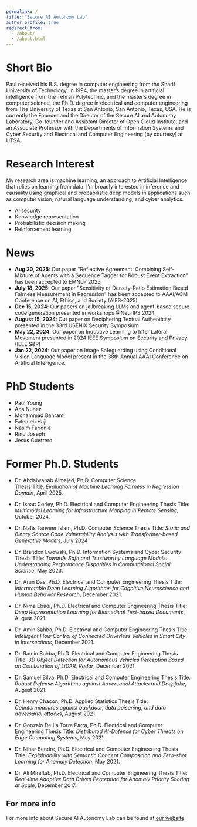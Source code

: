 ```yaml
---
permalink: /
title: "Secure AI Autonomy Lab"
author_profile: true
redirect_from:
  - /about/
  - /about.html
---
```


# Short Bio

Paul received his B.S. degree in computer engineering from the Sharif University of Technology, in 1994, the master’s degree in artificial intelligence from the Tehran Polytechnic, and the master’s degree in computer science, the Ph.D. degree in electrical and computer engineering from The University of Texas at San Antonio, San Antonio, Texas, USA. He is currently the Founder and the Director of the Secure AI and Autonomy Laboratory, Co-founder and Assistant Director of Open Cloud Institute, and an Associate Professor with the Departments of Information Systems and Cyber Security and Electrical and Computer Engineering (by courtesy) at UTSA.

# Research Interest

My research area is machine learning, an approach to Artificial Intelligence that relies on learning from data. I’m broadly interested in inference and causality using graphical and probabilistic deep models in applications such as computer vision, natural language understanding, and cyber analytics.

- AI security
- Knowledge representation
- Probabilistic decision making
- Reinforcement learning

# News

- **Aug 20, 2025**: Our paper "Reflective Agreement: Combining Self-Mixture of Agents with a Sequence Tagger for Robust Event Extraction" has been accepted to EMNLP 2025.
- **July 18, 2025**: Our paper "Sensitivity of Density-Ratio Estimation Based Fairness Measurement in Regression" has been accepted to AAAI/ACM Conference on AI, Ethics, and Society (AIES-2025)
- **Dec 15, 2024**: Our papers on jailbreaking LLMs and agent-based secure code generation presented in workshops @NeurIPS 2024
- **August 15, 2024**: Out paper on Deciphering Textual Authenticity presented in the 33rd USENIX Security Symposium
- **May  22, 2024**: Our paper on Inductive Learning to Infer Lateral Movement presented in 2024 IEEE Symposium on Security and Privacy (IEEE S&P)
- **Jan 22, 2024**: Our paper on Image Safeguarding using Conditional Vision Language Model present in the 38th Annual AAAI Conference on Artificial Intelligence.

# PhD Students

- Paul Young
- Ana Nunez
- Mohammad Bahrami
- Fatemeh Haji
- Nasim Faridnia
- Rinu Joseph
- Jesus Guerrero

# Former Ph.D. Students

- Dr. Abdalwahab Almajed, Ph.D. Computer Science  
  Thesis Title: _Evaluation of Machine Learning Fairness in Regression Domain_, April 2025.

- Dr. Isaac Corley, Ph.D. Electrical and Computer Engineering
  Thesis Title: _Multimodal Learning for Infrastructure Mapping in Remote Sensing_, October 2024.

- Dr. Nafis Tanveer Islam, Ph.D. Computer Science
  Thesis Title: _Static and Binary Source Code Vulnerability Analysis with Transformer-based Generative Models_, July 2024

- Dr. Brandon Lwowski, Ph.D. Information Systems and Cyber Security
  Thesis Title: _Towards Safe and Trustworthy Language Models: Understanding Performance Disparities in Computational Social Science_, May 2023.

- Dr. Arun Das, Ph.D. Electrical and Computer Engineering
  Thesis Title: _Interpretable Deep Learning Algorithms for Cognitive Neuroscience and Human Behavior Research_, December 2021.

- Dr. Nima Ebadi, Ph.D. Electrical and Computer Engineering
  Thesis Title: _Deep Representation Learning for Biomedical Text-based Documents_, August 2021.

- Dr. Amin Sahba, Ph.D. Electrical and Computer Engineering
  Thesis Title: _Intelligent Flow Control of Connected Driverless Vehicles in Smart City in Intersections_, December 2021.

- Dr. Ramin Sahba, Ph.D. Electrical and Computer Engineering
  Thesis Title: _3D Object Detection for Autonomous Vehicles Perception Based on Combination of LiDAR, Radar_, December 2021.

- Dr. Samuel Silva, Ph.D. Electrical and Computer Engineering
  Thesis Title: _Robust Defense Algorithms against Adversarial Attacks and Deepfake_, August 2021.

- Dr. Henry Chacon, Ph.D. Applied Statistics
  Thesis Title: _Countermeasures against backdoor, data poisoning, and data adversarial attacks_, August 2021.

- Dr. Gonzalo De La Torre Parra, Ph.D. Electrical and Computer Engineering
  Thesis Title: _Distributed AI-Defense for Cyber Threats on Edge Computing Systems_, May 2021.

- Dr. Nihar Bendre, Ph.D. Electrical and Computer Engineering
  Thesis Title: _Explainability with Semantic Concept Composition and Zero-shot Learning for Anomaly Detection_, May 2021.

- Dr. Ali Miraftab, Ph.D. Electrical and Computer Engineering
  Thesis Title: _Real-time Adaptive Data Driven Perception for Anomaly Priority Scoring at Scale_, December 2017.

## For more info

For more info about Secure AI Autonomy Lab can be found at [our website](https://secureaiautonomylab.github.io/).
